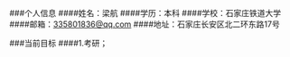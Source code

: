 ###个人信息
####姓名：梁航
####学历：本科
####学校：石家庄铁道大学
####邮箱：335801836@qq.com
####地址：石家庄长安区北二环东路17号

###当前目标
####1.考研；


